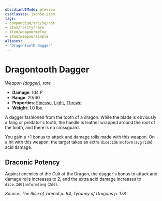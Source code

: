 ```yaml
---
obsidianUIMode: preview
cssclasses: json5e-item
tags:
- compendium/src/5e/rot
- item/rarity/rare
- item/weapon/melee
- item/weapon/simple
aliases: 
- "Dragontooth Dagger"
---
```

# Dragontooth Dagger
*Weapon ([dagger](2-Mechanics/CLI/items/dagger.md)), rare*  

- **Damage**: 1d4 P
- **Range**: 20/60
- **Properties**: [Finesse](2-Mechanics/CLI/rules/item-properties.md#Finesse), [Light](2-Mechanics/CLI/rules/item-properties.md#Light), [Thrown](2-Mechanics/CLI/rules/item-properties.md#Thrown)
- **Weight**: 1.0 lbs.

A dagger fashioned from the tooth of a dragon. While the blade is obviously a fang or predator's tooth, the handle is leather wrapped around the root of the tooth, and there is no crossguard.

You gain a +1 bonus to attack and damage rolls made with this weapon. On a hit with this weapon, the target takes an extra `dice:1d6|noform|avg` (`1d6`) acid damage.

## Draconic Potency

Against enemies of the Cult of the Dragon, the dagger's bonus to attack and damage rolls increases to 2, and the extra acid damage increases to `dice:2d6|noform|avg` (`2d6`).

*Source: The Rise of Tiamat p. 94, Tyranny of Dragons p. 178*